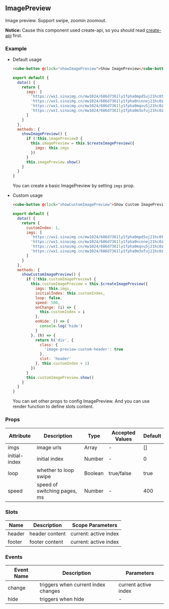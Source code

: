## ImagePreview

Image preview. Support swipe, zoomin zoomout.

__Notice:__ Cause this component used create-api, so you should read [create-api](#/en-US/docs/create-api) first.

### Example

- Default usage

  ```html
  <cube-button @click="showImagePreview">Show ImagePreview</cube-button>
  ```
  ```js
  export default {
    data() {
      return {
        imgs: [
          'https://wx1.sinaimg.cn/mw1024/686d7361ly1fpha0mpd5uj21hc0tyws2.jpg',
          'https://wx1.sinaimg.cn/mw1024/686d7361ly1fpha0ncnnej21hc0zetxo.jpg',
          'https://wx1.sinaimg.cn/mw1024/686d7361ly1fpha0mqvu5j21hc0zkgzz.jpg',
          'https://wx1.sinaimg.cn/mw1024/686d7361ly1fpha0m3ufuj21hc0zkqbj.jpg'
        ]
      }
    },
    methods: {
      showImagePreview() {
        if (!this.imagePreview) {
          this.imagePreview = this.$createImagePreview({
            imgs: this.imgs
          })
        }
        this.imagePreview.show()
      }
    }
  }
  ```
  You can create a basic ImagePreview by setting `imgs` prop.

- Custom usage

  ```html
  <cube-button @click="showCustomImagePreview">Show Custom ImagePreview</cube
  ```
  ```js
  export default {
    data() {
      return {
        customIndex: 1,
        imgs: [
          'https://wx1.sinaimg.cn/mw1024/686d7361ly1fpha0mpd5uj21hc0tyws2.jpg',
          'https://wx1.sinaimg.cn/mw1024/686d7361ly1fpha0ncnnej21hc0zetxo.jpg',
          'https://wx1.sinaimg.cn/mw1024/686d7361ly1fpha0mqvu5j21hc0zkgzz.jpg',
          'https://wx1.sinaimg.cn/mw1024/686d7361ly1fpha0m3ufuj21hc0zkqbj.jpg'
        ]
      }
    },
    methods: {
      showCustomImagePreview() {
        if (!this.customImagePreview) {
          this.customImagePreview = this.$createImagePreview({
            imgs: this.imgs,
            initialIndex: this.customIndex,
            loop: false,
            speed: 500,
            onChange: (i) => {
              this.customIndex = i
            },
            onHide: () => {
              console.log('hide')
            }
          }, (h) => {
            return h('div', {
              class: {
                'image-preview-custom-header': true
              },
              slot: 'header'
            }, this.customIndex + 1)
          })
        }
        this.customImagePreview.show()
      }
    }
  }
  ```

  You can set other props to config ImagePreview. And you can use render function to define slots content.

### Props

| Attribute | Description | Type | Accepted Values | Default |
| - | - | - | - | - |
| imgs | image urls | Array | - | [] |
| initial-index | initial index | Number | - | 0 |
| loop | whether to loop swipe | Boolean | true/false | true |
| speed | speed of switching pages, ms | Number | - | 400 |

### Slots

| Name | Description | Scope Parameters |
| - | - | - |
| header | header content | current: active index |
| footer | footer content | current: active index |

### Events

| Event Name | Description | Parameters |
| - | - | - |
| change | triggers when current index changes | current active index |
| hide | triggers when hide | - |
